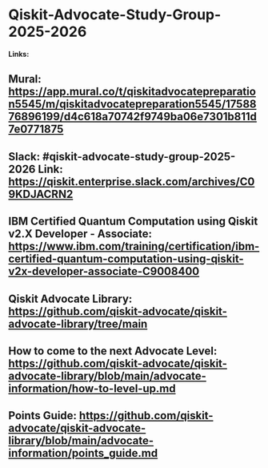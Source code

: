 # Qiskit-Advocate-Study-Group-2025-2026
**Links:**
## Mural: https://app.mural.co/t/qiskitadvocatepreparation5545/m/qiskitadvocatepreparation5545/1758876896199/d4c618a70742f9749ba06e7301b811d7e0771875
## Slack: #qiskit-advocate-study-group-2025-2026 Link: https://qiskit.enterprise.slack.com/archives/C09KDJACRN2
## IBM Certified Quantum Computation using Qiskit v2.X Developer - Associate: https://www.ibm.com/training/certification/ibm-certified-quantum-computation-using-qiskit-v2x-developer-associate-C9008400
## Qiskit Advocate Library: https://github.com/qiskit-advocate/qiskit-advocate-library/tree/main
## How to come to the next Advocate Level: https://github.com/qiskit-advocate/qiskit-advocate-library/blob/main/advocate-information/how-to-level-up.md
## Points Guide: https://github.com/qiskit-advocate/qiskit-advocate-library/blob/main/advocate-information/points_guide.md
